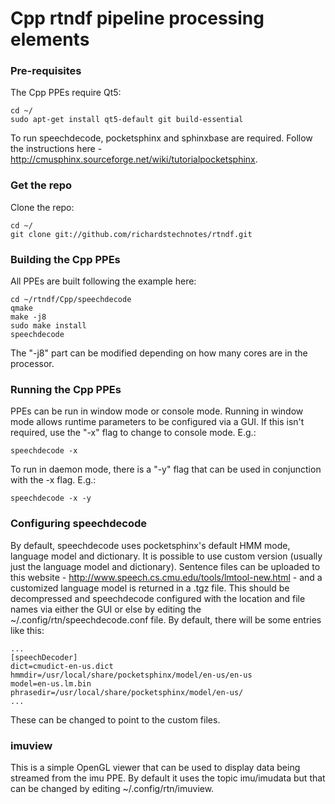 # Cpp rtndf pipeline processing elements
    
### Pre-requisites

The Cpp PPEs require Qt5:

    cd ~/
    sudo apt-get install qt5-default git build-essential
    
To run speechdecode, pocketsphinx and sphinxbase are required. Follow the instructions here - http://cmusphinx.sourceforge.net/wiki/tutorialpocketsphinx.

### Get the repo
    
Clone the repo:

    cd ~/
    git clone git://github.com/richardstechnotes/rtndf.git
       
### Building the Cpp PPEs

All PPEs are built following the example here:

    cd ~/rtndf/Cpp/speechdecode
    qmake
    make -j8
    sudo make install
    speechdecode
    
The "-j8" part can be modified depending on how many cores are in the processor.

### Running the Cpp PPEs

PPEs can be run in window mode or console mode. Running in window mode allows runtime parameters to be configured via a GUI. If this isn't required, use the "-x" flag to change to console mode. E.g.:

    speechdecode -x
    
To run in daemon mode, there is a "-y" flag that can be used in conjunction with the -x flag. E.g.:

    speechdecode -x -y
    
### Configuring speechdecode

By default, speechdecode uses pocketsphinx's default HMM mode, language model and dictionary. It is possible to use custom version (usually just the language model and dictionary). Sentence files can be uploaded to this website - http://www.speech.cs.cmu.edu/tools/lmtool-new.html - and a customized language model is returned in a .tgz file. This should be decompressed and speechdecode configured with the location and file names via either the GUI or else by editing the ~/.config/rtn/speechdecode.conf file. By default, there will be some entries like this:

    ...
    [speechDecoder]
    dict=cmudict-en-us.dict
    hmmdir=/usr/local/share/pocketsphinx/model/en-us/en-us
    model=en-us.lm.bin
    phrasedir=/usr/local/share/pocketsphinx/model/en-us/
    ...
    
These can be changed to point to the custom files.

### imuview

This is a simple OpenGL viewer that can be used to display data being streamed from the imu PPE. By default it uses the topic imu/imudata but that can be changed by editing ~/.config/rtn/imuview.




